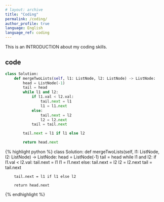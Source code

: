 ```yaml
---
# layout: archive
title: "Coding"
permalink: /coding/
author_profile: true
language: English
language_ref: coding
---
```


This is an INTRODUCTION about my coding skills.

## code

```python
class Solution:
    def mergeTwoLists(self, l1: ListNode, l2: ListNode) -> ListNode:
        head = ListNode(-1)
        tail = head
        while l1 and l2:
            if l1.val < l2.val:
                tail.next = l1
                l1 = l1.next
            else:
                tail.next = l2
                l2 = l2.next
            tail = tail.next

        tail.next = l1 if l1 else l2

        return head.next
```
{% highlight python %}
class Solution:
    def mergeTwoLists(self, l1: ListNode, l2: ListNode) -> ListNode:
        head = ListNode(-1)
        tail = head
        while l1 and l2:
            if l1.val < l2.val:
                tail.next = l1
                l1 = l1.next
            else:
                tail.next = l2
                l2 = l2.next
            tail = tail.next

        tail.next = l1 if l1 else l2

        return head.next
{% endhighlight %}